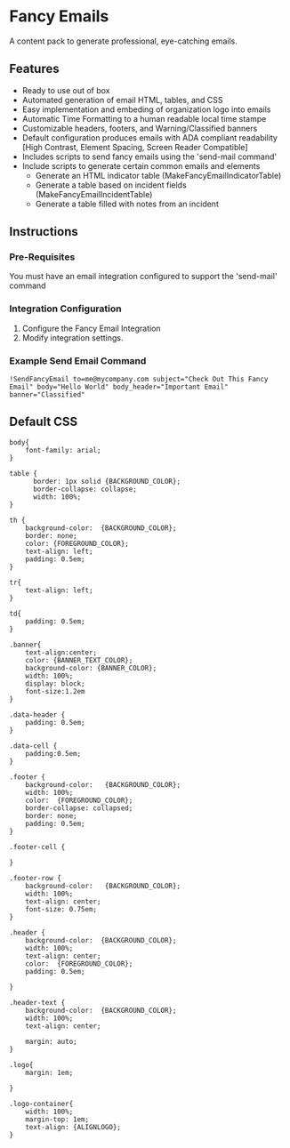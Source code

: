 # Fancy Emails
A content pack to generate professional, eye-catching emails.

## Features
- Ready to use out of box
- Automated generation of email HTML, tables, and CSS
- Easy implementation and embeding of organization logo into emails 
- Automatic Time Formatting to a human readable local time stampe
- Customizable headers, footers, and Warning/Classified banners
- Default configuration produces emails with ADA compliant readability [High Contrast, Element Spacing, Screen Reader Compatible]
- Includes scripts to send fancy emails using the 'send-mail command'
- Include scripts to generate certain common emails and elements
  - Generate an HTML indicator table (MakeFancyEmailIndicatorTable)
  - Generate a table based on incident fields (MakeFancyEmailIncidentTable)
  - Generate a table filled with notes from an incident
    

## Instructions
### Pre-Requisites
You must have an email integration configured to support the 'send-mail' command

### Integration Configuration
1. Configure the Fancy Email Integration
2. Modify integration settings.

### Example Send Email Command
```
!SendFancyEmail to=me@mycompany.com subject="Check Out This Fancy Email" body="Hello World" body_header="Important Email" banner="Classified"
```

## Default CSS
```
body{
    font-family: arial;
}

table {
      border: 1px solid {BACKGROUND_COLOR};
      border-collapse: collapse;
      width: 100%;
}

th {
    background-color:  {BACKGROUND_COLOR};
    border: none;
    color: {FOREGROUND_COLOR};
    text-align: left;
    padding: 0.5em;
}

tr{
    text-align: left;
}

td{
    padding: 0.5em;
}

.banner{
    text-align:center;
    color: {BANNER_TEXT_COLOR};
    background-color: {BANNER_COLOR};
    width: 100%;
    display: block;
    font-size:1.2em
}

.data-header {
    padding: 0.5em;
}

.data-cell {
    padding:0.5em;
}

.footer {
    background-color:   {BACKGROUND_COLOR};
    width: 100%;
    color:  {FOREGROUND_COLOR};
    border-collapse: collapsed;
    border: none;
    padding: 0.5em;
}

.footer-cell {

}

.footer-row {
    background-color:   {BACKGROUND_COLOR};
    width: 100%;
    text-align: center;
    font-size: 0.75em;
}

.header {
    background-color:  {BACKGROUND_COLOR};
    width: 100%;
    text-align: center;
    color:  {FOREGROUND_COLOR};
    padding: 0.5em;

}

.header-text {
    background-color:  {BACKGROUND_COLOR};
    width: 100%;
    text-align: center;

    margin: auto;
}

.logo{
    margin: 1em;

}

.logo-container{
    width: 100%;
    margin-top: 1em;
    text-align: {ALIGNLOGO};
}
```
